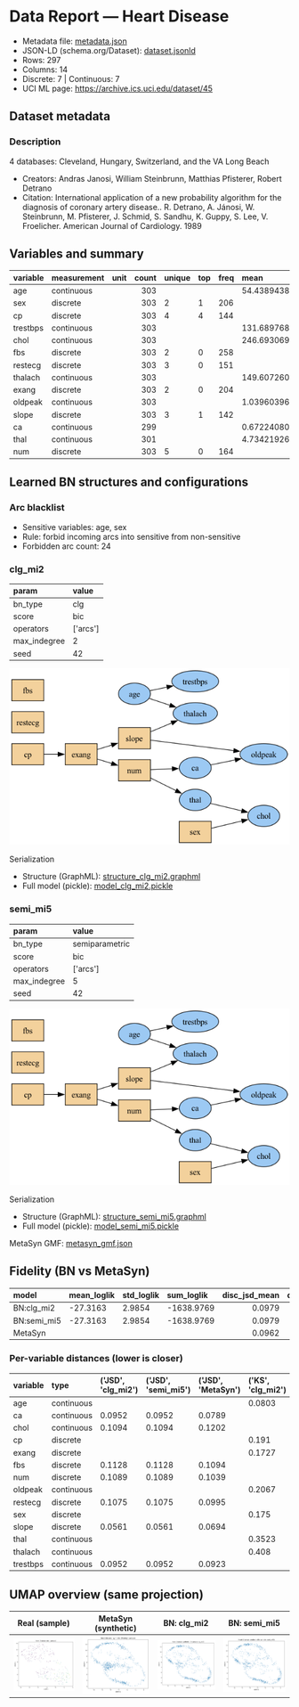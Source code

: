 # Data Report — Heart Disease

- Metadata file: [metadata.json](metadata.json)
- JSON-LD (schema.org/Dataset): [dataset.jsonld](dataset.jsonld)
- Rows: 297
- Columns: 14
- Discrete: 7  |  Continuous: 7
- UCI ML page: https://archive.ics.uci.edu/dataset/45

## Dataset metadata


### Description

4 databases: Cleveland, Hungary, Switzerland, and the VA Long Beach

- Creators: Andras Janosi, William Steinbrunn, Matthias Pfisterer, Robert Detrano
- Citation: International application of a new probability algorithm for the diagnosis of coronary artery disease.. R. Detrano, A. Jánosi, W. Steinbrunn, M. Pfisterer, J. Schmid, S. Sandhu, K. Guppy, S. Lee, V. Froelicher. American Journal of Cardiology. 1989
## Variables and summary

| variable   | measurement   | unit   |   count | unique   | top   | freq   | mean               | std                | min   | 25%   | 50%   | 75%   | max   |
|:-----------|:--------------|:-------|--------:|:---------|:------|:-------|:-------------------|:-------------------|:------|:------|:------|:------|:------|
| age        | continuous    |        |     303 |          |       |        | 54.43894389438944  | 9.038662442446743  | 29.0  | 48.0  | 56.0  | 61.0  | 77.0  |
| sex        | discrete      |        |     303 | 2        | 1     | 206    |                    |                    |       |       |       |       |       |
| cp         | discrete      |        |     303 | 4        | 4     | 144    |                    |                    |       |       |       |       |       |
| trestbps   | continuous    |        |     303 |          |       |        | 131.68976897689768 | 17.599747729587687 | 94.0  | 120.0 | 130.0 | 140.0 | 200.0 |
| chol       | continuous    |        |     303 |          |       |        | 246.69306930693068 | 51.776917542637015 | 126.0 | 211.0 | 241.0 | 275.0 | 564.0 |
| fbs        | discrete      |        |     303 | 2        | 0     | 258    |                    |                    |       |       |       |       |       |
| restecg    | discrete      |        |     303 | 3        | 0     | 151    |                    |                    |       |       |       |       |       |
| thalach    | continuous    |        |     303 |          |       |        | 149.6072607260726  | 22.875003276980376 | 71.0  | 133.5 | 153.0 | 166.0 | 202.0 |
| exang      | discrete      |        |     303 | 2        | 0     | 204    |                    |                    |       |       |       |       |       |
| oldpeak    | continuous    |        |     303 |          |       |        | 1.0396039603960396 | 1.161075022068634  | 0.0   | 0.0   | 0.8   | 1.6   | 6.2   |
| slope      | discrete      |        |     303 | 3        | 1     | 142    |                    |                    |       |       |       |       |       |
| ca         | continuous    |        |     299 |          |       |        | 0.6722408026755853 | 0.9374383177242157 | 0.0   | 0.0   | 0.0   | 1.0   | 3.0   |
| thal       | continuous    |        |     301 |          |       |        | 4.73421926910299   | 1.9397057693786417 | 3.0   | 3.0   | 3.0   | 7.0   | 7.0   |
| num        | discrete      |        |     303 | 5        | 0     | 164    |                    |                    |       |       |       |       |       |

## Learned BN structures and configurations

### Arc blacklist

- Sensitive variables: age, sex
- Rule: forbid incoming arcs into sensitive from non-sensitive
- Forbidden arc count: 24

### clg_mi2

| param        | value    |
|:-------------|:---------|
| bn_type      | clg      |
| score        | bic      |
| operators    | ['arcs'] |
| max_indegree | 2        |
| seed         | 42       |

![BN graph](bn_clg_mi2.png)

Serialization

- Structure (GraphML): [structure_clg_mi2.graphml](structure_clg_mi2.graphml)
- Full model (pickle): [model_clg_mi2.pickle](model_clg_mi2.pickle)

### semi_mi5

| param        | value          |
|:-------------|:---------------|
| bn_type      | semiparametric |
| score        | bic            |
| operators    | ['arcs']       |
| max_indegree | 5              |
| seed         | 42             |

![BN graph](bn_semi_mi5.png)

Serialization

- Structure (GraphML): [structure_semi_mi5.graphml](structure_semi_mi5.graphml)
- Full model (pickle): [model_semi_mi5.pickle](model_semi_mi5.pickle)

MetaSyn GMF: [metasyn_gmf.json](metasyn_gmf.json)

## Fidelity (BN vs MetaSyn)

| model       | mean_loglik   | std_loglik   | sum_loglik   |   disc_jsd_mean |   disc_jsd_median |   cont_ks_mean |   cont_w1_mean |
|:------------|:--------------|:-------------|:-------------|----------------:|------------------:|---------------:|---------------:|
| BN:clg_mi2  | -27.3163      | 2.9854       | -1638.9769   |          0.0979 |            0.1075 |         0.2266 |         3.6304 |
| BN:semi_mi5 | -27.3163      | 2.9854       | -1638.9769   |          0.0979 |            0.1075 |         0.2266 |         3.6304 |
| MetaSyn     |               |              |              |          0.0962 |            0.0995 |         0.2894 |         2.7986 |

### Per-variable distances (lower is closer)

| variable   | type       | ('JSD', 'clg_mi2')   | ('JSD', 'semi_mi5')   | ('JSD', 'MetaSyn')   | ('KS', 'clg_mi2')   | ('KS', 'semi_mi5')   | ('KS', 'MetaSyn')   | ('W1', 'clg_mi2')   | ('W1', 'semi_mi5')   | ('W1', 'MetaSyn')   |
|:-----------|:-----------|:---------------------|:----------------------|:---------------------|:--------------------|:---------------------|:--------------------|:--------------------|:---------------------|:--------------------|
| age        | continuous |                      |                       |                      | 0.0803              | 0.0803               | 0.0923              | 1.2421              | 1.2421               | 1.3608              |
| ca         | continuous | 0.0952               | 0.0952                | 0.0789               |                     |                      |                     |                     |                      |                     |
| chol       | continuous | 0.1094               | 0.1094                | 0.1202               |                     |                      |                     |                     |                      |                     |
| cp         | discrete   |                      |                       |                      | 0.191               | 0.191                | 0.1637              | 3.5802              | 3.5802               | 3.5881              |
| exang      | discrete   |                      |                       |                      | 0.1727              | 0.1727               | 0.1043              | 12.6292             | 12.6292              | 7.5447              |
| fbs        | discrete   | 0.1128               | 0.1128                | 0.1094               |                     |                      |                     |                     |                      |                     |
| num        | discrete   | 0.1089               | 0.1089                | 0.1039               |                     |                      |                     |                     |                      |                     |
| oldpeak    | continuous |                      |                       |                      | 0.2067              | 0.2067               | 0.1987              | 6.3633              | 6.3633               | 5.6675              |
| restecg    | discrete   | 0.1075               | 0.1075                | 0.0995               |                     |                      |                     |                     |                      |                     |
| sex        | discrete   |                      |                       |                      | 0.175               | 0.175                | 0.2833              | 0.2662              | 0.2662               | 0.216               |
| slope      | discrete   | 0.0561               | 0.0561                | 0.0694               |                     |                      |                     |                     |                      |                     |
| thal       | continuous |                      |                       |                      | 0.3523              | 0.3523               | 0.5833              | 0.3478              | 0.3478               | 0.2856              |
| thalach    | continuous |                      |                       |                      | 0.408               | 0.408                | 0.6                 | 0.984               | 0.984                | 0.9275              |
| trestbps   | continuous | 0.0952               | 0.0952                | 0.0923               |                     |                      |                     |                     |                      |                     |

## UMAP overview (same projection)

| Real (sample) | MetaSyn (synthetic) | BN: clg_mi2 | BN: semi_mi5 |
| --- | --- | --- | --- |
| <img src='umap_real.png' width='280'/> | <img src='umap_metasyn.png' width='280'/> | <img src='umap_bn_clg_mi2.png' width='280'/> | <img src='umap_bn_semi_mi5.png' width='280'/> |

